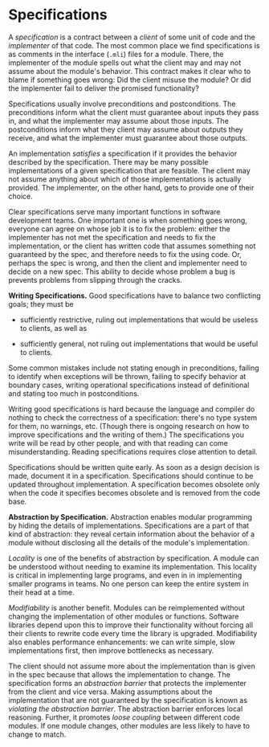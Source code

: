 # Specifications

A *specification* is a contract between a *client* of some unit of code and the
*implementer* of that code. The most common place we find specifications is as
comments in the interface (`.mli`) files for a module. There, the implementer of
the module spells out what the client may and may not assume about the module's
behavior. This contract makes it clear who to blame if something goes wrong: Did
the client misuse the module? Or did the implementer fail to deliver the
promised functionality?

Specifications usually involve preconditions and postconditions. The
preconditions inform what the client must guarantee about inputs they pass in,
and what the implementer may assume about those inputs. The postconditions
inform what they client may assume about outputs they receive, and what the
implementer must guarantee about those outputs.

An implementation *satisfies* a specification if it provides the behavior
described by the specification. There may be many possible implementations of a
given specification that are feasible. The client may not assume anything about
which of those implementations is actually provided. The implementer, on the
other hand, gets to provide one of their choice.

Clear specifications serve many important functions in software development
teams. One important one is when something goes wrong, everyone can agree on
whose job it is to fix the problem: either the implementer has not met the
specification and needs to fix the implementation, or the client has written
code that assumes something not guaranteed by the spec, and therefore needs to
fix the using code. Or, perhaps the spec is wrong, and then the client and
implementer need to decide on a new spec. This ability to decide whose problem a
bug is prevents problems from slipping through the cracks.

**Writing Specifications.** Good specifications have to balance two conflicting
goals; they must be

* sufficiently restrictive, ruling out implementations that would be useless
  to clients, as well as

* sufficiently general, not ruling out implementations that would be useful
  to clients.

Some common mistakes include not stating enough in preconditions, failing to
identify when exceptions will be thrown, failing to specify behavior at boundary
cases, writing operational specifications instead of definitional and stating
too much in postconditions.

Writing good specifications is hard because the language and compiler do nothing
to check the correctness of a specification: there's no type system for them, no
warnings, etc. (Though there is ongoing research on how to improve
specifications and the writing of them.) The specifications you write will be
read by other people, and with that reading can come misunderstanding. Reading
specifications requires close attention to detail.

Specifications should be written quite early. As soon as a design decision is
made, document it in a specification. Specifications should continue to be
updated throughout implementation. A specification becomes obsolete only when
the code it specifies becomes obsolete and is removed from the code base.

**Abstraction by Specification.** Abstraction enables modular programming by
hiding the details of implementations. Specifications are a part of that kind of
abstraction: they reveal certain information about the behavior of a module
without disclosing all the details of the module's implementation.

*Locality* is one of the benefits of abstraction by specification. A module can
be understood without needing to examine its implementation. This locality is
critical in implementing large programs, and even in in implementing smaller
programs in teams. No one person can keep the entire system in their head at a
time.

*Modifiability* is another benefit. Modules can be reimplemented without
changing the implementation of other modules or functions. Software libraries
depend upon this to improve their functionality without forcing all their
clients to rewrite code every time the library is upgraded. Modifiability also
enables performance enhancements: we can write simple, slow implementations
first, then improve bottlenecks as necessary.

The client should not assume more about the implementation than is given in the
spec because that allows the implementation to change. The specification forms
an *abstraction barrier* that protects the implementer from the client and vice
versa. Making assumptions about the implementation that are not guaranteed by
the specification is known as *violating the abstraction barrier*. The
abstraction barrier enforces local reasoning. Further, it promotes *loose
coupling* between different code modules. If one module changes, other modules
are less likely to have to change to match.
